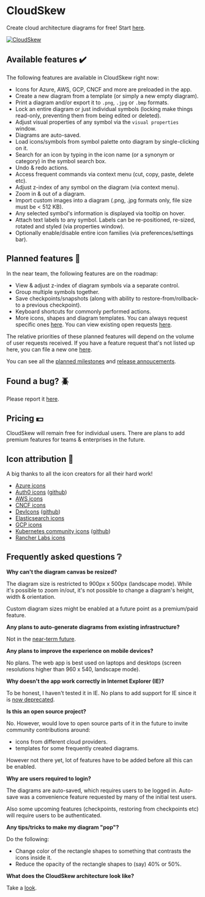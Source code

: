 # CloudSkew

Create cloud architecture diagrams for free! Start [here](https://www.cloudskew.com/).

[![CloudSkew](https://cloudskewprod.azureedge.net/assets/misc/landing-page-hero-2.jpg)](https://www.cloudskew.com/)

## Available features :heavy_check_mark:

The following features are available in CloudSkew right now:

* Icons for Azure, AWS, GCP, CNCF and more are preloaded in the app. 
* Create a new diagram from a template (or simply a new empty diagram).
* Print a diagram and/or export it to `.png`, `.jpg` or `.bmp` formats.
* Lock an entire diagram or just individual symbols (locking make things read-only, preventing them from being edited or deleted).
* Adjust visual properties of any symbol via the `visual properties` window.
* Diagrams are auto-saved.
* Load icons/symbols from symbol palette onto diagram by single-clicking on it.
* Search for an icon by typing in the icon name (or a synonym or category) in the symbol search box.
* Undo & redo actions.
* Access frequent commands via context menu (cut, copy, paste, delete etc).
* Adjust z-index of any symbol on the diagram (via context menu).
* Zoom in & out of a diagram.
* Import custom images into a diagram (.png, .jpg formats only, file size must be < 512 KB).
* Any selected symbol's information is displayed via tooltip on hover.
* Attach text labels to any symbol. Labels can be re-positioned, re-sized, rotated and styled (via properties window).
* Optionally enable/disable entire icon families (via preferences/settings bar).  

## Planned features :calendar:

In the near team, the following features are on the roadmap:

* View & adjust z-index of diagram symbols via a separate control.
* Group multiple symbols together.
* Save checkpoints/snapshots (along with ability to restore-from/rollback-to a previous checkpoint).  
* Keyboard shortcuts for commonly performed actions.
* More icons, shapes and diagram templates. You can always request specific ones [here](https://github.com/cloudskew/cloudskew/issues/new/choose). You can view existing open requests [here](https://github.com/cloudskew/cloudskew/issues?q=is%3Aopen+is%3Aissue+label%3Aicon-request).

The relative priorities of these planned features will depend on the volume of user requests received. If you have a feature request that's not listed up here, you can file a new one [here](https://github.com/cloudskew/cloudskew/issues/new/choose).

You can see all the [planned milestones](https://github.com/cloudskew/cloudskew/milestones) and [release annoucements](https://github.com/cloudskew/cloudskew/releases).

## Found a bug? :beetle:

Please report it [here](https://github.com/cloudskew/cloudskew/issues/new/choose).

## Pricing :dollar:

CloudSkew will remain free for individual users. There are plans to add premium features for teams & enterprises in the future.

## Icon attribution :clap:

A big thanks to all the icon creators for all their hard work!

* [Azure icons](https://www.microsoft.com/en-in/download/details.aspx?id=41937)
* [Auth0 icons](https://identicons.dev/) ([github](https://github.com/auth0/identicons))
* [AWS icons](https://aws.amazon.com/architecture/icons/)
* [CNCF icons](https://github.com/cncf/artwork)
* [DevIcons](https://konpa.github.io/devicon/) ([github](https://github.com/konpa/devicon/))
* [Elasticsearch icons](https://www.elastic.co/brand)
* [GCP icons](https://cloud.google.com/icons/)
* [Kubernetes community icons](https://docs.google.com/presentation/d/15h_MHjR2fzXIiGZniUdHok_FP07u1L8MAX5cN1r0j4U/edit?usp=sharing) ([github](https://github.com/kubernetes/community/tree/master/icons))
* [Rancher Labs icons](https://rancher.com/brand-guidelines/)

## Frequently asked questions :grey_question:

**Why can't the diagram canvas be resized?**

The diagram size is restricted to 900px x 500px (landscape mode). While it's possible to zoom in/out, it's not possible to change a diagram's height, width & orientation.

Custom diagram sizes might be enabled at a future point as a premium/paid feature.

**Any plans to auto-generate diagrams from existing infrastructure?**

Not in the [near-term future](#planned-features-calendar).

**Any plans to improve the experience on mobile devices?**

No plans. The web app is best used on laptops and desktops (screen resolutions higher than 960 x 540, landscape mode).

**Why doesn't the app work correctly in Internet Explorer (IE)?**

To be honest, I haven't tested it in IE. No plans to add support for IE since it is [now deprecated](https://support.microsoft.com/en-in/help/17454/lifecycle-faq-internet-explorer).

**Is this an open source project?**

No. However, would love to open source parts of it in the future to invite community contributions around:

* icons from different cloud providers.
* templates for some frequently created diagrams.

However not there yet, lot of features have to be added before all this can be enabled.

**Why are users required to login?**

The diagrams are auto-saved, which requires users to be logged in. Auto-save was a convenience feature requested by many of the initial test users. 

Also some upcoming features (checkpoints, restoring from checkpoints etc) will require users to be authenticated.

**Any tips/tricks to make my diagram "pop"?**

Do the following:

* Change color of the rectangle shapes to something that contrasts the icons inside it.
* Reduce the opacity of the rectangle shapes to (say) 40% or 50%.

**What does the CloudSkew architecture look like?**

Take a [look](https://assets.cloudskew.com/assets/misc/cloudskew-architecture-20200116.png).
